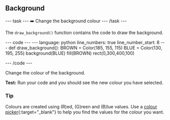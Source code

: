 <h2 class="c-project-heading--task">Background</h2>

--- task ---
➡️ Change the background colour
--- /task --- 

The `draw_background()` function contains the code to draw the background. 

<div class="c-project-code">
--- code ---
---
language: python
line_numbers: true
line_number_start: 8
---
def draw_background():
    BROWN = Color(185, 155, 115)
    BLUE = Color(130, 195, 255)
    background(BLUE) 
    fill(BROWN)
    rect(0,300,400,100)

--- /code ---
</div>

Change the colour of the background. 

**Test:** Run your code and you should see the new colour you have selected. 

<div class="c-project-callout c-project-callout--tip">

### Tip

Colours are created using (R)ed, (G)reen and (B)lue values. Use a [colour picker](https://htmlcolorcodes.com/){:target="_blank"} to help you find the values for the colour you want. 

</div>
